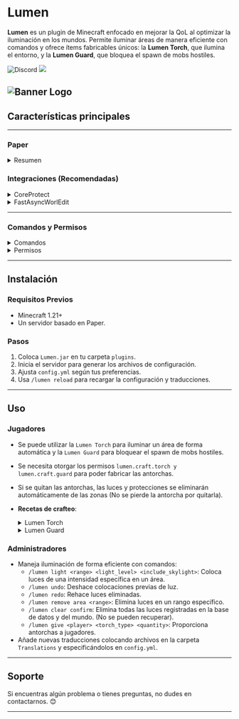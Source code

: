 # Lumen
**Lumen** es un plugin de Minecraft enfocado en mejorar la QoL al optimizar la iluminación en los mundos. Permite iluminar áreas de manera eficiente con comandos y ofrece ítems fabricables únicos: la **Lumen Torch**, que ilumina el entorno, y la **Lumen Guard**, que bloquea el spawn de mobs hostiles.

![Discord](https://img.shields.io/discord/1079917552588816484?label=Discord&logo=discord&logoColor=white&color=31FFA3&style=for-the-badge) ![](https://img.shields.io/badge/Made%20with-%E2%9D%A4%EF%B8%8F%20by%20stargaze-31FFA3?style=for-the-badge)

![Banner Logo](https://cdn.modrinth.com/data/5WB5vvtt/images/35551de205d79fe92272a95c2af1123590fce1fa.png)
---

## Características principales

---

### **Paper**
<details><summary>Resumen</summary>

- **Compatibilidad con servidores Paper**: Totalmente integrado con las API de Paper.
- **Sistema de Iluminación Personalizada**:
    - Coloca bloques de luz dinámicamente con `/lumen light <range> <light_level> <include_skylight>` para configurar tamaño, intensidad y luz natural.
- **Antorchas Anti-Mobs**:
    - Protege áreas contra mobs hostiles con la `Lumen Torch Guard`.
- **Antorcha auto-iluminadora**:
    - La `Lumen Torch` ilumina automáticamente áreas al ser colocada.
- **Soporte Multilingüe**:
    - Añade nuevas traducciones creando archivos en la carpeta `Translations` y activándolos en `config.yml` o mediante comandos.
    - Soporte para `es_es.yml`, `en_en.yml`, `fr_fr.yml`, `de_de.yml`, `it_it.yml` y `pt_br.yml`.
  
</details>

### **Integraciones (Recomendadas)**

<details><summary>CoreProtect</summary>
- Permite registrar las acciones de colocación y eliminación de luces. 
</details>

<details><summary>FastAsyncWorlEdit</summary>
- Aprovecha la API de FAWE para colocar bloques de luz de forma más rápida y eficiente. Se recomienda su uso para mejorar el rendimiento general del plugin.
</details>

---

### **Comandos y Permisos**

<details><summary>Comandos</summary>

- `/lumen light <range> <light_level> <include_skylight>`: Coloca luces dinámicamente.
- `/lumen undo <operation_id>`: Deshace colocaciones previas de luz.
- `/lumen redo <operation_id>`: Rehace luces eliminadas.
- `/lumen remove area <range>`: Elimina luces en un rango específico.
- `/lumen clear confirm`: Elimina todas las luces registradas.
- `/lumen give <all/player> <torch_type> <quantity>`: Proporciona antorchas a jugadores.
- `/lumen reload`: Recarga la configuración y traducciones del plugin.
- `/lumen lang <language>`: Cambia el idioma del plugin.

</details>

<details><summary>Permisos</summary>

- **`lumen.light`**: Requerido para usar `/lumen light`.
- **`lumen.cancel`**: Requerido para cancelar tareas activas de colocación de luz.
- **`lumen.undo`**: Requerido para deshacer colocaciones de luz.
- **`lumen.redo`**: Requerido para rehacer luces eliminadas.
- **`lumen.remove`**: Requerido para eliminar luces.
- **`lumen.clear`**: Requerido para eliminar todas las luces.
- **`lumen.give`**: Requerido para dar antorchas `Lumen Torch` y `Lumen Guard`.
- **`lumen.reload`**: Requerido para recargar la configuración y traducciones del plugin.
- **`lumen.lang`**: Requerido para cambiar el idioma del plugin.
- **`lumen.craft.torch`**: Requerido para craftear la `Lumen Torch`.
- **`lumen.craft.guard`**: Requerido para craftear la `Lumen Guard`.

</details>

---

## Instalación

### **Requisitos Previos**
- Minecraft 1.21+
- Un servidor basado en Paper.

### Pasos
1. Coloca `Lumen.jar` en tu carpeta `plugins`.
2. Inicia el servidor para generar los archivos de configuración.
3. Ajusta `config.yml` según tus preferencias.
4. Usa `/lumen reload` para recargar la configuración y traducciones.

---

## Uso

### **Jugadores**
- Se puede utilizar la `Lumen Torch` para iluminar un área de forma automática y la `Lumen Guard` para bloquear el spawn de mobs hostiles.
- Se necesita otorgar los permisos `lumen.craft.torch y lumen.craft.guard` para poder fabricar las antorchas.
- Si se quitan las antorchas, las luces y protecciones se eliminarán automáticamente de las zonas (No se pierde la antorcha por quitarla).
- **Recetas de crafteo**:
  <details><summary>Lumen Torch</summary>
  
  ![Lumen Torch Recipe](https://cdn.modrinth.com/data/5WB5vvtt/images/3cf389c35844ac90b2f07e8f7194913937712305.png)
  
  </details>
  <details><summary>Lumen Guard</summary>
    
  ![Lumen Guard Recipe](https://cdn.modrinth.com/data/5WB5vvtt/images/64419e0fbf155c4c1aad408f77c3083b2764da6a.png)
    
  </details>

### **Administradores**
- Maneja iluminación de forma eficiente con comandos:
    - `/lumen light <range> <light_level> <include_skylight>`: Coloca luces de una intensidad específica en un área.
    - `/lumen undo`: Deshace colocaciones previas de luz.
    - `/lumen redo`: Rehace luces eliminadas.
    - `/lumen remove area <range>`: Elimina luces en un rango específico.
    - `/lumen clear confirm`: Elimina todas las luces registradas en la base de datos y del mundo. (No se pueden recuperar).
    - `/lumen give <player> <torch_type> <quantity>`: Proporciona antorchas a jugadores.
- Añade nuevas traducciones colocando archivos en la carpeta `Translations` y especificándolos en `config.yml`.

---

## Soporte

Si encuentras algún problema o tienes preguntas, no dudes en contactarnos. 😊

---
